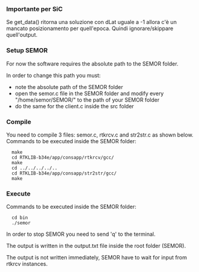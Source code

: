 ### Importante per SiC
Se get_data() ritorna una soluzione  con dLat uguale a -1 allora c'è un mancato posizionamento per quell'epoca. Quindi ignorare/skippare quell'output.



### Setup SEMOR

For now the software requires the absolute path to the SEMOR folder.

In order to change this path you must:
- note the absolute path of the SEMOR folder
- open the semor.c file in the SEMOR folder and modify every "/home/semor/SEMOR/" to the path of your SEMOR folder
- do the same for the client.c inside the src folder

### Compile
You need to compile 3 files: semor.c, rtkrcv.c and str2str.c as shown below.
Commands to be executed inside the SEMOR folder:
```
  make
  cd RTKLIB-b34e/app/consapp/rtkrcv/gcc/
  make
  cd ../../../../..
  cd RTKLIB-b34e/app/consapp/str2str/gcc/
  make
```
### Execute
Commands to be executed inside the SEMOR folder:
```
  cd bin
  ./semor
```
  
In order to stop SEMOR you need to send 'q' to the terminal.
  
The output is written in the output.txt file inside the root folder (SEMOR).

The output is not written immediately, SEMOR have to wait for input from rtkrcv instances.
